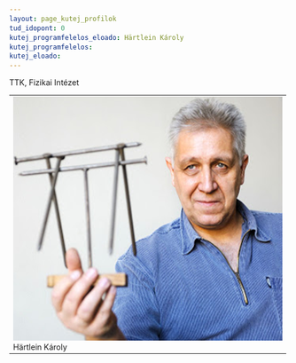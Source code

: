 ```yaml
---
layout: page_kutej_profilok
tud_idopont: 0
kutej_programfelelos_eloado: Härtlein Károly
kutej_programfelelos: 
kutej_eloado: 
---
```


TTK, Fizikai Intézet


 <table class="picture">
<tr>
<td>

<div class="gallery">
    <img src="images/hartlein_karoly.png" max-width="250" max-height="200">
  <div class="desc">Härtlein Károly</div>
</div>

</td>
</tr>
</table>
